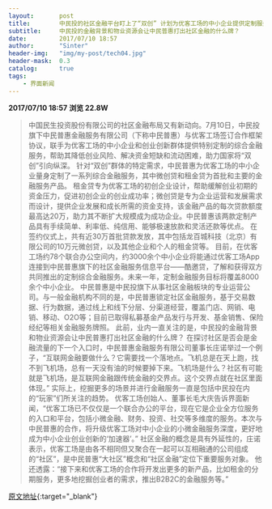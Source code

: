 ```yaml
---
layout:       post
title:        中民投的社区金融平台盯上了“双创” 计划为优客工场的中小企业提供定制服务
subtitle:     中民投的金融背景和物业资源会让中民普惠打出社区金融的什么牌？
date:         2017/07/10 18:57
author:       "Sinter"
header-img:   "img/my-post/tech04.jpg"
header-mask:  0.3
catalog:      true
tags:
    - 界面新闻
---
```


**2017/07/10 18:57**  **浏览 22.8W**

> 中国民生投资股份有限公司的社区金融布局又有新动向。7月10日，中民投旗下中民普惠金融服务有限公司（下称中民普惠）与优客工场签订合作框架协议，联手为优客工场的中小企业和创业创新群体提供特别定制的综合金融服务，帮助其降低创业风险、解决资金短缺和流动困难，助力国家将“双创”引向纵深。
针对“双创”群体的特定需求，中民普惠为优客工场的中小企业量身定制了一系列综合金融服务，其中微创贷和租金贷为首批和主要的金融服务产品。
租金贷专为优客工场的初创企业设计，帮助缓解创业初期的资金压力，促进初创企业的创业成功率；微创贷是专为企业运营和发展需求而设计，提供企业发展和成长所需的资金支持，该金融产品的每次贷款额度最高达20万，助力其不断扩大规模成为成功企业。中民普惠该两款定制产品具有手续简单、利率低、纯信用、能够极速放款和灵活还款等优点。
在签约仪式上，共有近30万首批贷款发放，其中包括龙百城科技（北京）有限公司的10万元微创贷，以及其他企业和个人的租金贷等。
目前，在优客工场约78个联合办公空间内，约3000余个中小企业将能通过优客工场App连接到中民普惠旗下的社区金融服务信息平台——酷邀贷，了解和获得双方共同推出的定制综合金融服务。未来一年，定制金融服务目标将覆盖8000余个中小企业。
中民普惠是中民投旗下从事社区金融板块的专业运营公司。与一般金融机构不同的是，中民普惠锁定社区金融服务，基于交易数据、行为数据，通过线上和线下分层、分渠道经营，覆盖门店、网销、电销、移动、O2O等；目前已取得私募基金产品发行与开发、基金销售、保险经纪等相关金融服务牌照。
此前，业内一直关注的是，中民投的金融背景和物业资源会让中民普惠打出社区金融的什么牌？
在探讨社区是否会是金融流量的下一个入口时，中民普惠金融服务有限公司董事长庄诺举过一个例子，“互联网金融要做什么？它需要找一个落地点。飞机总是在天上跑，找不到飞机场，总有一天没有油的时候要掉下来。飞机场是什么？社区有可能就是飞机场，是互联网金融跟传统金融的交界点。这个交界点就在社区里面体现。”
实际上，挖掘更多的场景并进行金融服务一直是包括中民投在内的“玩家”们所关注的趋势。
优客工场创始人、董事长毛大庆告诉界面新闻，“优客工场已不仅仅是一个联合办公的平台，现在它是企业全方位服务的入口和平台，包括小微金融、财务、投资、社交等多维度的服务。本次与中民普惠的合作，将升级优客工场对中小企业的小微金融服务深度，更好地成为中小企业创业创新的‘加速器’。”
社区金融的概念是具有外延性的，庄诺表示，优客工场是由各不相同但又聚合在一起可以互相融通的公司组成的“社区”，是中民普惠“大社区”概念和“社区金融”定位下重要服务对象。
他还透露：“接下来和优客工场的合作将开发出更多的新产品，比如租金的分期服务，更多地挖掘创业者的需求，推出B2B2C的金融服务等。”


[原文地址](http://www.jiemian.com/article/1460370.html){:target="_blank"}


